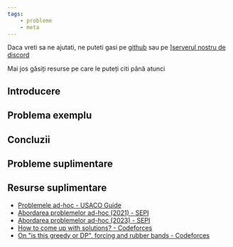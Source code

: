 ```yaml
---
tags:
    - probleme
    - meta
---
```


Daca vreti sa ne ajutati, ne puteti gasi pe [github](https://github.com/roalgo-discord/arhiva-educationala) sau pe ][serverul nostru de discord](https://discord.gg/vdDRSmg3fC)

Mai jos găsiți resurse pe care le puteți citi până atunci

## Introducere

## Problema exemplu

## Concluzii

## Probleme suplimentare

## Resurse suplimentare

* [Problemele ad-hoc - USACO Guide](https://usaco.guide/bronze/ad-hoc)
* [Abordarea problemelor ad-hoc (2021) - SEPI](https://sepi.ro/assets/upload-file/articole/Articolul%20educational%202020-2021.pdf)
* [Abordarea problemelor ad-hoc (2023) - SEPI](https://sepi.ro/assets/upload-file/articole/curs%20ad-hoc.pdf)
* [How to come up with solutions? - Codeforces](https://codeforces.com/blog/entry/20548)
* [ On "is this greedy or DP", forcing and rubber bands - Codeforces](https://codeforces.com/blog/entry/106346)
